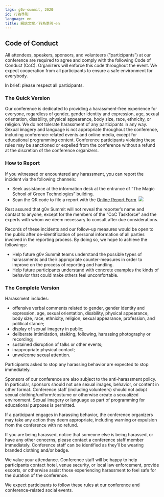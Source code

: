 ```yaml
---
tags: g0v-summit, 2020
id: 行為準則
language: en
title: 網站文案／行為準則-en
---
```


## Code of Conduct

All attendees, speakers, sponsors, and volunteers (“participants”) at our conference are required to agree and comply with the following Code of Conduct (CoC). Organizers will enforce this code throughout the event. We expect cooperation from all participants to ensure a safe environment for everybody.

In brief: please respect all participants.

### The Quick Version
Our conference is dedicated to providing a harassment-free experience for everyone, regardless of gender, gender identity and expression, age, sexual orientation, disability, physical appearance, body size, race, ethnicity, or religion. We do not tolerate harassment of any participants in any way. Sexual imagery and language is not appropriate throughout the conference, including conference-related events and online media, except for educational programming content. Conference participants violating these rules may be sanctioned or expelled from the conference without a refund at the discretion of the conference organizers.

### How to Report
If you witnessed or encountered any harassment, you can report the incident via the following channels:
- Seek assistance at the information desk at the entrance of “The Magic School of Green Technologies” building.
- Scan the QR code to file a report with the [Online Report Form](https://docs.google.com/forms/d/e/1FAIpQLSdK8N0kXpLhMfmjiNz-uzuzpnAVX6QI4-ubu1NkX9bG7bNZ4g/viewform).
![](https://s3-ap-northeast-1.amazonaws.com/g0v-hackmd-images/uploads/upload_6fd9c157c06e02886b52dae4037a9f2b.png)

Rest assured that g0v Summit will not reveal the reporter’s name and contact to anyone, except for the members of the “CoC Taskforce” and the experts with whom we deem necessary to consult after due considerations.

Records of these incidents and our follow-up measures would be open to the public after de-identification of personal information of all parties involved in the reporting process. By doing so, we hope to achieve the followings:

- Help future g0v Summit teams understand the possible types of harassments and their appropriate counter-measures in order to improve on the process of reporting and handling.
- Help future participants understand with concrete examples the kinds of behavior that could make others feel uncomfortable.

### The Complete Version
Harassment includes:
- offensive verbal comments related to gender, gender identity and expression, age, sexual orientation, disability, physical appearance, body size, race, ethnicity, religion, sexual appearance, profession, and political stance; 
- display of sexual imagery in public;
- deliberate intimidation, stalking, following, harassing photography or recording; 
- sustained disruption of talks or other events;
- inappropriate physical contact;
- unwelcome sexual attention.

Participants asked to stop any harassing behavior are expected to stop immediately.

Sponsors of our conference are also subject to the anti-harassment policy. In particular, sponsors should not use sexual images, behavior, or content in other format. Conference staff (including volunteers) should not adopt sexual clothing/uniform/costume or otherwise create a sexualized environment. Sexual imagery or language as part of programming for educational purposes is permitted.

If a participant engages in harassing behavior, the conference organizers may take any action they deem appropriate, including warning or expulsion from the conference with no refund.

If you are being harassed, notice that someone else is being harassed, or have any other concerns, please contact a conference staff member immediately. Conference staff can be identified as they’ll be wearing branded clothing and/or badge.

We value your attendance. Conference staff will be happy to help participants contact hotel, venue security, or local law enforcement, provide escorts, or otherwise assist those experiencing harassment to feel safe for the duration of the conference. 

We expect participants to follow these rules at our conference and conference-related social events.
